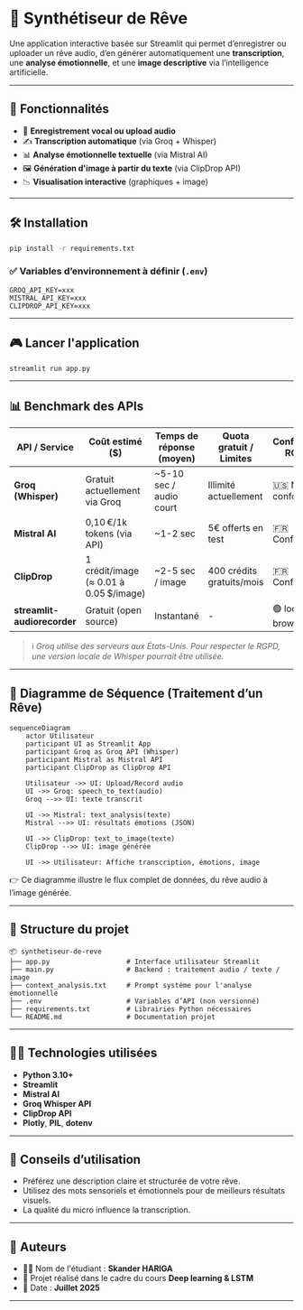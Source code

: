 # 🌙 Synthétiseur de Rêve

Une application interactive basée sur Streamlit qui permet d’enregistrer ou uploader un rêve audio, d’en générer automatiquement une **transcription**, une **analyse émotionnelle**, et une **image descriptive** via l’intelligence artificielle.

---

## 🚀 Fonctionnalités

- 🎤 **Enregistrement vocal ou upload audio**
- ✍️ **Transcription automatique** (via Groq + Whisper)
- 📊 **Analyse émotionnelle textuelle** (via Mistral AI)
- 🖼️ **Génération d'image à partir du texte** (via ClipDrop API)
- 📉 **Visualisation interactive** (graphiques + image)

---

## 🛠️ Installation

```bash
pip install -r requirements.txt
```

### ✅ Variables d’environnement à définir (`.env`)

```
GROQ_API_KEY=xxx
MISTRAL_API_KEY=xxx
CLIPDROP_API_KEY=xxx
```

---

## 🎮 Lancer l'application

```bash
streamlit run app.py
```

---

## 📊 Benchmark des APIs

| API / Service        | Coût estimé ($)                                   | Temps de réponse (moyen) | Quota gratuit / Limites    | Conformité RGPD     |
|----------------------|---------------------------------------------------|---------------------------|-----------------------------|----------------------|
| **Groq (Whisper)**   | Gratuit actuellement via Groq                     | ~5-10 sec / audio court   | Illimité actuellement       | 🇺🇸 Non conforme*     |
| **Mistral AI**       | 0,10 €/1k tokens (via API)                        | ~1-2 sec                  | 5€ offerts en test          | 🇫🇷 Conforme          |
| **ClipDrop**         | 1 crédit/image (≈ 0.01 à 0.05 $/image)            | ~2-5 sec / image          | 400 crédits gratuits/mois   | 🇫🇷 Conforme          |
| **streamlit-audiorecorder** | Gratuit (open source)                    | Instantané                | -                           | 🟢 local browser      |

> ℹ️ *Groq utilise des serveurs aux États-Unis. Pour respecter le RGPD, une version locale de Whisper pourrait être utilisée.*

---

## 📐 Diagramme de Séquence (Traitement d’un Rêve)

```mermaid
sequenceDiagram
    actor Utilisateur
    participant UI as Streamlit App
    participant Groq as Groq API (Whisper)
    participant Mistral as Mistral API
    participant ClipDrop as ClipDrop API

    Utilisateur ->> UI: Upload/Record audio
    UI ->> Groq: speech_to_text(audio)
    Groq -->> UI: texte transcrit

    UI ->> Mistral: text_analysis(texte)
    Mistral -->> UI: résultats émotions (JSON)

    UI ->> ClipDrop: text_to_image(texte)
    ClipDrop -->> UI: image générée

    UI ->> Utilisateur: Affiche transcription, émotions, image
```

👉 Ce diagramme illustre le flux complet de données, du rêve audio à l’image générée.

---

## 📁 Structure du projet

```
📦 synthetiseur-de-reve
├── app.py                   # Interface utilisateur Streamlit
├── main.py                  # Backend : traitement audio / texte / image
├── context_analysis.txt     # Prompt système pour l'analyse émotionnelle
├── .env                     # Variables d’API (non versionné)
├── requirements.txt         # Librairies Python nécessaires
└── README.md                # Documentation projet
```

---

## 👨‍💻 Technologies utilisées

- **Python 3.10+**
- **Streamlit**
- **Mistral AI**
- **Groq Whisper API**
- **ClipDrop API**
- **Plotly**, **PIL**, **dotenv**

---

## 📌 Conseils d’utilisation

- Préférez une description claire et structurée de votre rêve.
- Utilisez des mots sensoriels et émotionnels pour de meilleurs résultats visuels.
- La qualité du micro influence la transcription.

---

## 📣 Auteurs

- 🧑‍💻 Nom de l'étudiant : **Skander HARIGA**
- 🏫 Projet réalisé dans le cadre du cours **Deep learning & LSTM**
- 📅 Date : **Juillet 2025**

---
